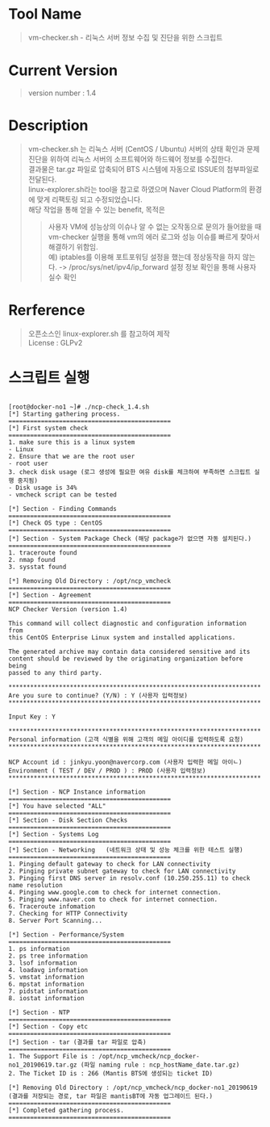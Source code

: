 Tool Name
==========
> vm-checker.sh - 리눅스 서버 정보 수집 및 진단을 위한 스크립트 <br>

Current Version
===============
> version number : 1.4
    
Description
============
> vm-checker.sh 는 리눅스 서버 (CentOS / Ubuntu) 서버의  상태 확인과 문제 진단을 위하여  리눅스 서버의 소프트웨어와 하드웨어 정보를 수집한다.<br>
> 결과물은 tar.gz 파일로 압축되어 BTS 시스템에 자동으로 ISSUE의 첨부파일로 전달된다. <br>
> linux-explorer.sh라는 tool을 참고로 하였으며  Naver Cloud Platform의 환경에 맞게  리팩토링 되고 수정되었습니다. <br>
> 해당 작업을 통해 얻을 수 있는 benefit, 목적은 <br>
>> 사용자 VM에 성능상의 이슈나 알 수 없는 오작동으로 문의가 들어왔을 때  vm-checker 실행을 통해 vm의 에러 로그와 성능 이슈를  빠르게 찾아서 해결하기 위함임.<br>
>> 예) iptables를 이용해 포트포워딩 설정을 했는데  정상동작을 하지 않는다. -> /proc/sys/net/ipv4/ip_forward 설정 정보 확인을 통해 사용자 실수 확인 <br>
     
Rerference
===========
> 오픈소스인  linux-explorer.sh 를 참고하여 제작 <br>
> License : GLPv2 <br>


스크립트 실행
==========
<pre><code>
[root@docker-no1 ~]# ./ncp-check_1.4.sh
[*] Starting gathering process. 
============================================= 
[*] First system check 
============================================= 
1. make sure this is a linux system 
- Linux 
2. Ensure that we are the root user 
- root user 
3. check disk usage (로그 생성에 필요한 여유 disk를 체크하여 부족하면 스크립트 실행 중지됨)
- Disk usage is 34% 
- vmcheck script can be tested 

[*] Section - Finding Commands 
=============================================
[*] Check OS type : CentOS
=============================================
[*] Section - System Package Check (해당 package가 없으면 자동 설치된다.)
============================================= 
1. traceroute found 
2. nmap found 
3. sysstat found

[*] Removing Old Directory : /opt/ncp_vmcheck 
=============================================
[*] Section - Agreement 
============================================= 
NCP Checker Version (version 1.4) 

This command will collect diagnostic and configuration information from 
this CentOS Enterprise Linux system and installed applications. 

The generated archive may contain data considered sensitive and its 
content should be reviewed by the originating organization before being 
passed to any third party.

********************************************************************** 
Are you sure to continue? (Y/N) : Y (사용자 입력정보)
********************************************************************** 

Input Key : Y 

********************************************************************** 
Personal information (고객 식별을 위해 고객의 메일 아이디를 입력하도록 요청)
********************************************************************** 

NCP Account id : jinkyu.yoon@navercorp.com (사용자 입력한 메일 아이ㄴ)
Environment ( TEST / DEV / PROD ) : PROD (사용자 입력정보)
********************************************************************** 

[*] Section - NCP Instance information 
============================================= 
[*] You have selected "ALL" 
============================================= 
[*] Section - Disk Section Checks 
============================================= 
[*] Section - Systems Log 
============================================= 
[*] Section - Networking   (네트워크 상태 및 성능 체크를 위한 테스트 실행)
============================================= 
1. Pinging default gateway to check for LAN connectivity 
2. Pinging private subnet gateway to check for LAN connectivity 
3. Pinging first DNS server in resolv.conf (10.250.255.11) to check name resolution 
4. Pinging www.google.com to check for internet connection. 
5. Pinging www.naver.com to check for internet connection. 
6. Traceroute infomation 
7. Checking for HTTP Connectivity 
8. Server Port Scanning... 

[*] Section - Performance/System 
============================================= 
1. ps information 
2. ps tree information 
3. lsof information 
4. loadavg information 
5. vmstat information 
6. mpstat information 
7. pidstat information 
8. iostat information

[*] Section - NTP 
=============================================
[*] Section - Copy etc 
=============================================
[*] Section - tar (결과를 tar 파일로 압축)
============================================= 
1. The Support File is : /opt/ncp_vmcheck/ncp_docker-no1_20190619.tar.gz (파일 naming rule : ncp_hostName_date.tar.gz)
2. The Ticket ID is : 266 (Mantis BTS에 생성되는 ticket ID)

[*] Removing Old Directory : /opt/ncp_vmcheck/ncp_docker-no1_20190619 (결과를 저장되는 경로, tar 파일은 mantisBT에 자동 업그레이드 된다.)
============================================= 
[*] Completed gathering process. 
=============================================
</code></pre>
